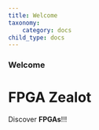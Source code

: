 ```yaml
---
title: Welcome
taxonomy:
    category: docs
child_type: docs
---
```


### Welcome

# FPGA Zealot

Discover **FPGAs**!!! 
